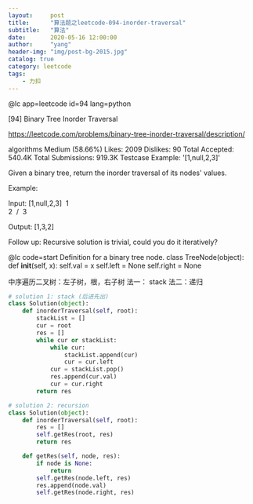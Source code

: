 ```yaml
---
layout:     post
title:      "算法题之leetcode-094-inorder-traversal"
subtitle:   "算法"
date:       2020-05-16 12:00:00
author:     "yang"
header-img: "img/post-bg-2015.jpg"
catalog: true
category: leetcode
tags:
    - 力扣
---
```



@lc app=leetcode id=94 lang=python

[94] Binary Tree Inorder Traversal

https://leetcode.com/problems/binary-tree-inorder-traversal/description/

algorithms
Medium (58.66%)
Likes:    2009
Dislikes: 90
Total Accepted:    540.4K
Total Submissions: 919.3K
Testcase Example:  '[1,null,2,3]'

Given a binary tree, return the inorder traversal of its nodes' values.

Example:


Input: [1,null,2,3]
⁠  1
⁠   \
⁠    2
⁠   /
⁠  3

Output: [1,3,2]

Follow up: Recursive solution is trivial, could you do it iteratively?



@lc code=start
Definition for a binary tree node.
class TreeNode(object):
    def __init__(self, x):
        self.val = x
        self.left = None
        self.right = None

中序遍历二叉树：左子树，根，右子树
法一： stack
法二：递归

```python
# solution 1: stack (后进先出)
class Solution(object):
    def inorderTraversal(self, root):
        stackList = []
        cur = root
        res = []
        while cur or stackList:
            while cur:
                stackList.append(cur)
                cur = cur.left
            cur = stackList.pop()
            res.append(cur.val)
            cur = cur.right
        return res
```

```python
# solution 2: recursion
class Solution(object):
    def inorderTraversal(self, root):
        res = []
        self.getRes(root, res)
        return res

    def getRes(self, node, res):
        if node is None:
            return
        self.getRes(node.left, res)
        res.append(node.val)
        self.getRes(node.right, res)
```
